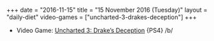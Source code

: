 +++
date = "2016-11-15"
title = "15 November 2016 (Tuesday)"
layout = "daily-diet"
video-games = ["uncharted-3-drakes-deception"]
+++

<ul>
<li class="entry video-games">Video Game: <a href="/video-games/uncharted-3-drakes-deception">Uncharted 3: Drake’s Deception</a> {PS4} /b/</li>
</ul>